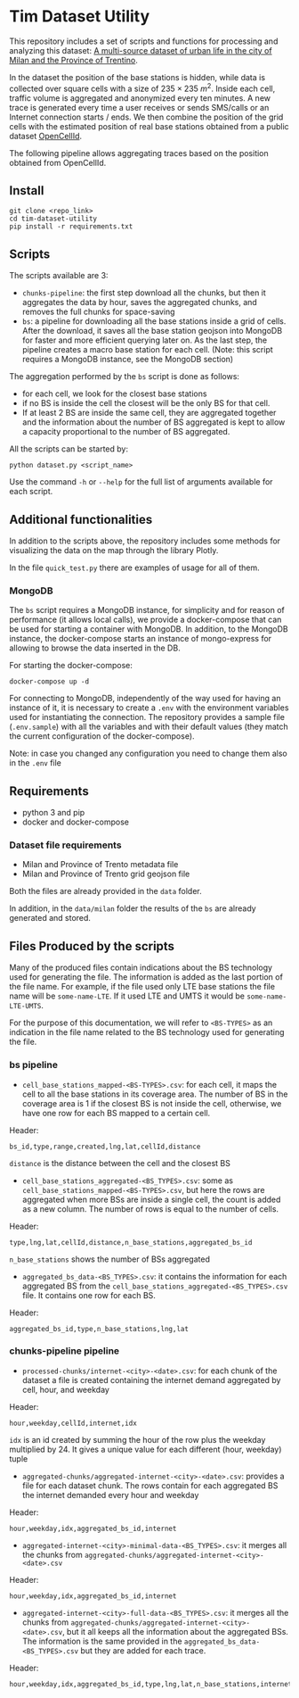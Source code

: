 # Tim Dataset Utility

This repository includes a set of scripts and functions for processing and analyzing this dataset: [A multi-source dataset of urban life in the city of Milan and the Province of Trentino](https://www.nature.com/articles/sdata201555). 

In the dataset the position of the base stations is hidden, while data is collected over square cells with a size of $235 \times 235$ $m^2$. Inside each cell, traffic volume is aggregated and anonymized every ten minutes. A new trace is generated every time a user receives or sends SMS/calls or an Internet connection starts / ends.
We then combine the position of the grid cells with the estimated position of real base stations obtained from a public dataset [OpenCellId](https://opencellid.org/#zoom=16&lat=37.77889&lon=-122.41942).

The following pipeline allows aggregating traces based on the position obtained from OpenCellId.

## Install

```shell
git clone <repo_link>
cd tim-dataset-utility
pip install -r requirements.txt
```

## Scripts

The scripts available are 3:

- `chunks-pipeline`: the first step download all the chunks, but then it aggregates the data by hour, saves the aggregated chunks, and removes the full chunks for space-saving
- `bs`: a pipeline for downloading all the base stations inside a grid of cells. After the download, it saves all the base station geojson into MongoDB for faster and more efficient querying later on. As the last step, the pipeline creates a macro base station for each cell. (Note: this script requires a MongoDB instance, see the MongoDB section)

The aggregation performed by the ``bs`` script is done as follows:

- for each cell, we look for the closest base stations
- if no BS is inside the cell the closest will be the only BS for that cell.
- If at least 2 BS are inside the same cell, they are aggregated together and the information about the number of BS aggregated is kept to allow a capacity proportional to the number of BS aggregated.

All the scripts can be started by:

```shell
python dataset.py <script_name>
```

Use the command ``-h`` or `--help` for the full list of arguments available for each script.

## Additional functionalities

In addition to the scripts above, the repository includes some methods for visualizing the data on the map through the library Plotly.

In the file ``quick_test.py`` there are examples of usage for all of them.

### MongoDB

The ``bs`` script requires a MongoDB instance, for simplicity and for reason of performance (it allows local calls), we provide a docker-compose that can be used for starting a container with MongoDB. In addition, to the MongoDB instance, the docker-compose starts an instance of mongo-express for allowing to browse the data inserted in the DB.

For starting the docker-compose:

```shell
docker-compose up -d
```

For connecting to MongoDB, independently of the way used for having an instance of it, it is necessary to create a ``.env`` with the environment variables used for instantiating the connection. The repository provides a sample file (`.env.sample`) with all the variables and with their default values (they match the current configuration of the docker-compose).

Note: in case you changed any configuration you need to change them also in the ``.env`` file

## Requirements

- python 3 and pip
- docker and docker-compose

### Dataset file requirements

- Milan and Province of Trento metadata file
- Milan and Province of Trento grid geojson file

Both the files are already provided in the ``data`` folder.

In addition, in the ``data/milan`` folder the results of the `bs` are already generated and stored.

## Files Produced by the scripts

Many of the produced files contain indications about the BS technology used for generating the file. The information is added as the last portion of the file name. For example, if the file used only LTE base stations the file name will be ``some-name-LTE``. If it used LTE and UMTS it would be `some-name-LTE-UMTS`.

For the purpose of this documentation, we will refer to `<BS-TYPES>` as an indication in the file name related to the BS technology used for generating the file. 

### bs pipeline

- `cell_base_stations_mapped-<BS-TYPES>.csv`:  for each cell, it maps the cell to all the base stations in its coverage area. The number of BS in the coverage area is 1 if the closest BS is not inside the cell, otherwise, we have one row for each BS mapped to a certain cell.

Header: 
```
bs_id,type,range,created,lng,lat,cellId,distance
```

`distance` is the distance between the cell and the closest BS

- `cell_base_stations_aggregated-<BS_TYPES>.csv`: some as `cell_base_stations_mapped-<BS-TYPES>.csv`, but here the rows are aggregated when more BSs are inside a single cell, the count is added as a new column. The number of rows is equal to the number of cells.

Header:

```
type,lng,lat,cellId,distance,n_base_stations,aggregated_bs_id
```

`n_base_stations` shows the number of BSs aggregated

- `aggregated_bs_data-<BS_TYPES>.csv`: it contains the information for each aggregated BS from the `cell_base_stations_aggregated-<BS_TYPES>.csv` file. It contains one row for each BS.

Header:

```
aggregated_bs_id,type,n_base_stations,lng,lat
```

### chunks-pipeline pipeline

- `processed-chunks/internet-<city>-<date>.csv`: for each chunk of the dataset a file is created containing the internet demand aggregated by cell, hour, and weekday

Header:

```
hour,weekday,cellId,internet,idx
```

``idx`` is an id created by summing the hour of the row plus the weekday multiplied by 24. It gives a unique value for each different (hour, weekday) tuple

- `aggregated-chunks/aggregated-internet-<city>-<date>.csv`: provides a file for each dataset chunk. The rows contain for each aggregated BS the internet demanded every hour and weekday

Header: 

```
hour,weekday,idx,aggregated_bs_id,internet
```

- `aggregated-internet-<city>-minimal-data-<BS_TYPES>.csv`: it merges all the chunks from `aggregated-chunks/aggregated-internet-<city>-<date>.csv`

Header:

```
hour,weekday,idx,aggregated_bs_id,internet
```

- `aggregated-internet-<city>-full-data-<BS_TYPES>.csv`: it merges all the chunks from `aggregated-chunks/aggregated-internet-<city>-<date>.csv`, but it all keeps all the information about the aggregated BSs. The information is the same provided in the `aggregated_bs_data-<BS_TYPES>.csv` but they are added for each trace.

Header:

```
hour,weekday,idx,aggregated_bs_id,type,lng,lat,n_base_stations,internet
```

